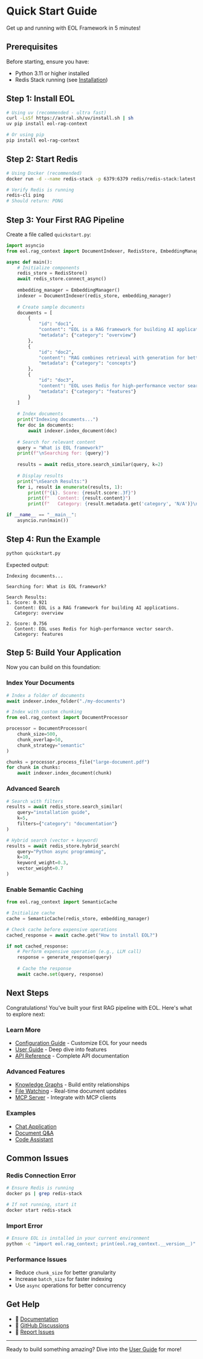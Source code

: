 # Quick Start Guide

Get up and running with EOL Framework in 5 minutes!

## Prerequisites

Before starting, ensure you have:
- Python 3.11 or higher installed
- Redis Stack running (see [Installation](installation.md))

## Step 1: Install EOL

```bash
# Using uv (recommended - ultra fast)
curl -LsSf https://astral.sh/uv/install.sh | sh
uv pip install eol-rag-context

# Or using pip
pip install eol-rag-context
```

## Step 2: Start Redis

```bash
# Using Docker (recommended)
docker run -d --name redis-stack -p 6379:6379 redis/redis-stack:latest

# Verify Redis is running
redis-cli ping
# Should return: PONG
```

## Step 3: Your First RAG Pipeline

Create a file called `quickstart.py`:

```python
import asyncio
from eol.rag_context import DocumentIndexer, RedisStore, EmbeddingManager

async def main():
    # Initialize components
    redis_store = RedisStore()
    await redis_store.connect_async()
    
    embedding_manager = EmbeddingManager()
    indexer = DocumentIndexer(redis_store, embedding_manager)
    
    # Create sample documents
    documents = [
        {
            "id": "doc1",
            "content": "EOL is a RAG framework for building AI applications.",
            "metadata": {"category": "overview"}
        },
        {
            "id": "doc2", 
            "content": "RAG combines retrieval with generation for better AI responses.",
            "metadata": {"category": "concepts"}
        },
        {
            "id": "doc3",
            "content": "EOL uses Redis for high-performance vector search.",
            "metadata": {"category": "features"}
        }
    ]
    
    # Index documents
    print("Indexing documents...")
    for doc in documents:
        await indexer.index_document(doc)
    
    # Search for relevant content
    query = "What is EOL framework?"
    print(f"\nSearching for: {query}")
    
    results = await redis_store.search_similar(query, k=2)
    
    # Display results
    print("\nSearch Results:")
    for i, result in enumerate(results, 1):
        print(f"{i}. Score: {result.score:.3f}")
        print(f"   Content: {result.content}")
        print(f"   Category: {result.metadata.get('category', 'N/A')}\n")

if __name__ == "__main__":
    asyncio.run(main())
```

## Step 4: Run the Example

```bash
python quickstart.py
```

Expected output:
```
Indexing documents...

Searching for: What is EOL framework?

Search Results:
1. Score: 0.921
   Content: EOL is a RAG framework for building AI applications.
   Category: overview

2. Score: 0.756
   Content: EOL uses Redis for high-performance vector search.
   Category: features
```

## Step 5: Build Your Application

Now you can build on this foundation:

### Index Your Documents

```python
# Index a folder of documents
await indexer.index_folder("./my-documents")

# Index with custom chunking
from eol.rag_context import DocumentProcessor

processor = DocumentProcessor(
    chunk_size=500,
    chunk_overlap=50,
    chunk_strategy="semantic"
)

chunks = processor.process_file("large-document.pdf")
for chunk in chunks:
    await indexer.index_document(chunk)
```

### Advanced Search

```python
# Search with filters
results = await redis_store.search_similar(
    query="installation guide",
    k=5,
    filters={"category": "documentation"}
)

# Hybrid search (vector + keyword)
results = await redis_store.hybrid_search(
    query="Python async programming",
    k=10,
    keyword_weight=0.3,
    vector_weight=0.7
)
```

### Enable Semantic Caching

```python
from eol.rag_context import SemanticCache

# Initialize cache
cache = SemanticCache(redis_store, embedding_manager)

# Check cache before expensive operations
cached_response = await cache.get("How to install EOL?")

if not cached_response:
    # Perform expensive operation (e.g., LLM call)
    response = generate_response(query)
    
    # Cache the response
    await cache.set(query, response)
```

## Next Steps

Congratulations! You've built your first RAG pipeline with EOL. Here's what to explore next:

### Learn More
- [Configuration Guide](configuration.md) - Customize EOL for your needs
- [User Guide](../packages/eol-rag-context/user-guide/index.md) - Deep dive into features
- [API Reference](../packages/eol-rag-context/api-reference/index.md) - Complete API documentation

### Advanced Features
- [Knowledge Graphs](../packages/eol-rag-context/user-guide/advanced-features.md#knowledge-graphs) - Build entity relationships
- [File Watching](../packages/eol-rag-context/user-guide/advanced-features.md#file-watching) - Real-time document updates
- [MCP Server](../packages/eol-rag-context/user-guide/integrations.md#mcp-server) - Integrate with MCP clients

### Examples
- [Chat Application](../packages/eol-rag-context/examples/advanced-usage.md#chat-application)
- [Document Q&A](../packages/eol-rag-context/examples/basic-usage.md#document-qa)
- [Code Assistant](../packages/eol-rag-context/examples/advanced-usage.md#code-assistant)

## Common Issues

### Redis Connection Error
```bash
# Ensure Redis is running
docker ps | grep redis-stack

# If not running, start it
docker start redis-stack
```

### Import Error
```bash
# Ensure EOL is installed in your current environment
python -c "import eol.rag_context; print(eol.rag_context.__version__)"
```

### Performance Issues
- Reduce `chunk_size` for better granularity
- Increase `batch_size` for faster indexing
- Use `async` operations for better concurrency

## Get Help

- 📖 [Documentation](../index.md)
- 💬 [GitHub Discussions](https://github.com/eoln/eol/discussions)
- 🐛 [Report Issues](https://github.com/eoln/eol/issues)

---

Ready to build something amazing? Dive into the [User Guide](../packages/eol-rag-context/user-guide/index.md) for more!